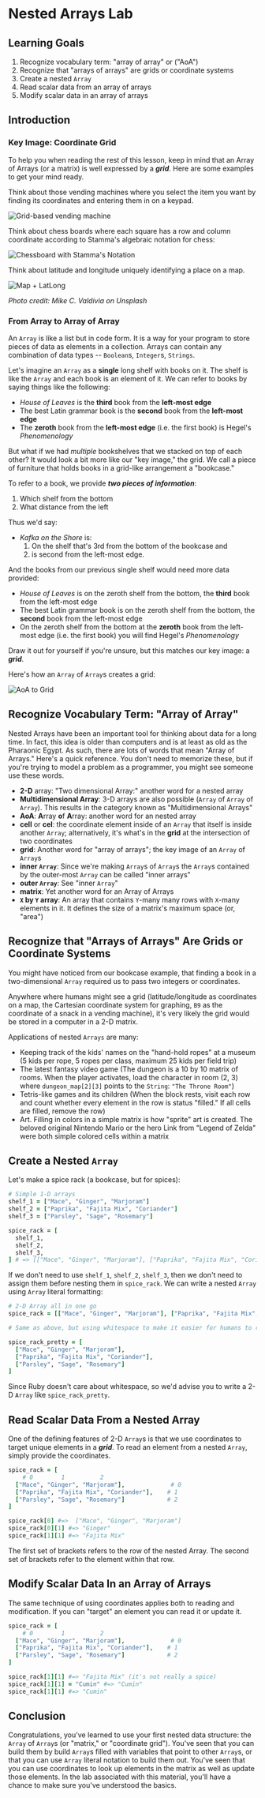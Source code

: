 # Nested Arrays Lab

## Learning Goals

1. Recognize vocabulary term: "array of array" or ("AoA")
2. Recognize that "arrays of arrays" are grids or coordinate systems
3. Create a nested `Array`
4. Read scalar data from an array of arrays
5. Modify scalar data in an array of arrays

## Introduction

### Key Image: Coordinate Grid

To help you when reading the rest of this lesson, keep in mind that an Array of
Arrays (or a matrix) is well expressed by a ***grid***. Here are some examples
to get your mind ready.

Think about those vending machines where you select the item you want by finding
its coordinates and entering them in on a keypad.

![Grid-based vending machine](https://curriculum-content.s3.amazonaws.com/programming-univbasics-5/nested-arrays-lab/vending_grid.png)

Think about chess boards where each square has a row and column coordinate
according to Stamma's algebraic notation for chess:

![Chessboard with Stamma's Notation](https://curriculum-content.s3.amazonaws.com/programming-univbasics-5/nested-arrays-lab/chess_grid.png)

Think about latitude and longitude uniquely identifying a place on a map.

![Map + LatLong](https://curriculum-content.s3.amazonaws.com/programming-univbasics-5/nested-arrays-lab/nyc_latlong_sm.png)

_Photo credit: Mike C. Valdivia on Unsplash_

### From Array to Array of Array

An `Array` is like a list but in code form. It is a way for your program to
store pieces of data as elements in a collection. Arrays can contain any
combination of data types -- `Boolean`s, `Integer`s, `Strings`.

Let's imagine an `Array` as a **single** long shelf with books on it. The shelf
is like the `Array` and each book is an element of it.  We can refer to books by
saying things like the following:

* _House of Leaves_ is the **third** book from the **left-most edge**
* The best Latin grammar book is the **second** book from the **left-most edge**
* The **zeroth** book from the **left-most edge** (i.e. the first book) is Hegel's _Phenomenology_

But what if we had _multiple_ bookshelves that we stacked on top of each other?
It would look a bit more like our "key image," the grid. We call a piece of
furniture that holds books in a grid-like arrangement a "bookcase."

To refer to a book, we provide ***two pieces of information***:

1. Which shelf from the bottom
2. What distance from the left

Thus we'd say:

* _Kafka on the Shore_ is:
  1. On the shelf that's 3rd from the bottom of the bookcase and
  2. is second from the left-most edge.

And the books from our previous single shelf would need more data provided:

* _House of Leaves_ is on the zeroth shelf from the bottom, the **third** book
  from the left-most edge
* The best Latin grammar book is on the zeroth shelf from the bottom, the
  **second** book from the left-most edge
* On the zeroth shelf from the bottom at the **zeroth** book from the left-most
  edge (i.e. the first book) you will find Hegel's _Phenomenology_

Draw it out for yourself if you're unsure, but this matches our key image: a
***grid***.

Here's how an `Array` of `Array`s creates a grid:

![AoA to Grid](https://curriculum-content.s3.amazonaws.com/programming-univbasics-5/nested-arrays-lab/nested_array.png)

## Recognize Vocabulary Term: "Array of Array"

Nested Arrays have been an important tool for thinking about data for a long
time. In fact, this idea is older than computers and is at least as old as the
Pharaonic Egypt. As such, there are lots of words that mean "Array of Arrays."
Here's a quick reference. You don't need to memorize these, but if you're trying
to model a problem as a programmer, you might see someone use these words.

* **2-D** array: "Two dimensional Array:" another word for a nested array
* **Multidimensional Array**: 3-D arrays are also possible (`Array` of `Array`
  of `Array`). This results in the category known as "Multidimensional
  Arrays"
* **AoA**: **A**rray **o**f **A**rray: another word for an nested array
* **cell** or **cel**: the coordinate element inside of an `Array` that itself
  is inside another `Array`; alternatively, it's what's in the **grid** at the
  intersection of two coordinates
* **grid**: Another word for "array of arrays"; the key image of an `Array` of `Array`s
* **inner `Array`**: Since we're making `Array`s of `Array`s the `Array`s
  contained by the outer-most `Array` can be called "inner arrays"
* **outer `Array`**: See "inner `Array`"
* **matrix**: Yet another word for an Array of Arrays
* **`X` by `Y` array**: An array that contains `Y`-many many rows with `X`-many
  elements in it. It defines the size of a matrix's maximum space (or, "area")

## Recognize that "Arrays of Arrays" Are Grids or Coordinate Systems

You might have noticed from our bookcase example, that finding a book in a
two-dimensional `Array` required us to pass two integers or coordinates.

Anywhere where humans might see a grid (latitude/longitude as coordinates on a
map, the Cartesian coordinate system for graphing, `B9` as the coordinate of a
snack in a vending machine), it's very likely the grid would be stored in a
computer in a 2-D matrix.

Applications of nested `Arrays` are many:

* Keeping track of the kids' names on the "hand-hold ropes" at a museum (5 kids
  per rope, 5 ropes per class, maximum 25 kids per field trip)
* The latest fantasy video game (The dungeon is a 10 by 10 matrix of rooms. When
  the player activates, load the character in room (2, 3) where
  `dungeon_map[2][3]` points to the `String`: `"The Throne Room"`)
* Tetris-like games and its children (When the block rests, visit each row and
  count whether every element in the row is status "filled." If all cells are
  filled, remove the row)
* Art. Filling in colors in a simple matrix is how "sprite" art is created. The
  beloved original Nintendo Mario or the hero Link from "Legend of Zelda" were
  both simple colored cells within a matrix

## Create a Nested `Array`

Let's make a spice rack (a bookcase, but for spices):

```ruby
# Simple 1-D arrays
shelf_1 = ["Mace", "Ginger", "Marjoram"]
shelf_2 = ["Paprika", "Fajita Mix", "Coriander"]
shelf_3 = ["Parsley", "Sage", "Rosemary"]

spice_rack = [
  shelf_1,
  shelf_2,
  shelf_3,
] # => [["Mace", "Ginger", "Marjoram"], ["Paprika", "Fajita Mix", "Coriander"], ["Parsley", "Sage", "Rosemary"]]
```

If we don't need to use `shelf_1`, `shelf_2`, `shelf_3`, then we don't need to
assign them before nesting them in `spice_rack`.  We can write a nested `Array`
using `Array` literal formatting:

```ruby
# 2-D Array all in one go
spice_rack = [["Mace", "Ginger", "Marjoram"], ["Paprika", "Fajita Mix", "Coriander"], ["Parsley", "Sage", "Rosemary"]]

# Same as above, but using whitespace to make it easier for humans to read

spice_rack_pretty = [
  ["Mace", "Ginger", "Marjoram"],
  ["Paprika", "Fajita Mix", "Coriander"],
  ["Parsley", "Sage", "Rosemary"]
]
```

Since Ruby doesn't care about whitespace, so we'd advise you to write a 2-D
`Array` like `spice_rack_pretty`.

## Read Scalar Data From a Nested Array

One of the defining features of 2-D `Array`s is that we use coordinates to
target unique elements in a ***grid***. To read an element from a nested
`Array`, simply provide the coordinates.

```ruby
spice_rack = [
    # 0        1          2
  ["Mace", "Ginger", "Marjoram"],             # 0
  ["Paprika", "Fajita Mix", "Coriander"],    # 1
  ["Parsley", "Sage", "Rosemary"]            # 2
]

spice_rack[0] #=>  ["Mace", "Ginger", "Marjoram"]
spice_rack[0][1] #=> "Ginger"
spice_rack[1][1] #=> "Fajita Mix"
```

The first set of brackets refers to the row of the nested Array.  The second set
of brackets refer to the element within that row.

## Modify Scalar Data In an Array of Arrays

The same technique of using coordinates applies both to reading and
modification. If you can "target" an element you can read it or update it.

```ruby
spice_rack = [
    # 0        1          2
  ["Mace", "Ginger", "Marjoram"],             # 0
  ["Paprika", "Fajita Mix", "Coriander"],    # 1
  ["Parsley", "Sage", "Rosemary"]            # 2
]

spice_rack[1][1] #=> "Fajita Mix" (it's not really a spice)
spice_rack[1][1] = "Cumin" #=> "Cumin"
spice_rack[1][1] #=> "Cumin"
```

## Conclusion

Congratulations, you've learned to use your first nested data structure: the
`Array` of `Array`s (or "matrix," or "coordinate grid"). You've seen that you
can build them by build `Array`s filled with variables that point to other
`Array`s, or that you can use `Array` literal notation to build them out. You've
seen that you can use coordinates to look up elements in the matrix as well as
update those elements. In the lab associated with this material, you'll have a
chance to make sure you've understood the basics.
